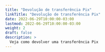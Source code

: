 ```yaml
---
title: "Devolução de transferência Pix"
linkTitle: "Devolução de transferência Pix"
date: 2022-06-29T10:00:00-03:00
lastmod: 2022-06-29T10:00:00-03:00
weight: 2
draft: false
description: >
  Veja como devolver uma transferência Pix
---
```


